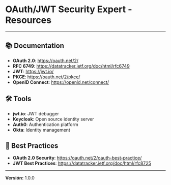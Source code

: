 # OAuth/JWT Security Expert - Resources

---

## 📚 Documentation

- **OAuth 2.0**: https://oauth.net/2/
- **RFC 6749**: https://datatracker.ietf.org/doc/html/rfc6749
- **JWT**: https://jwt.io/
- **PKCE**: https://oauth.net/2/pkce/
- **OpenID Connect**: https://openid.net/connect/

## 🛠️ Tools

- **jwt.io**: JWT debugger
- **Keycloak**: Open source identity server
- **Auth0**: Authentication platform
- **Okta**: Identity management

## 📖 Best Practices

- **OAuth 2.0 Security**: https://oauth.net/2/oauth-best-practice/
- **JWT Best Practices**: https://datatracker.ietf.org/doc/html/rfc8725

---

**Versión:** 1.0.0

